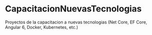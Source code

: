 # CapacitacionNuevasTecnologias
Proyectos de la capacitacion a nuevas tecnologias (Net Core, EF Core, Angular 6, Docker, Kubernetes, etc.)
